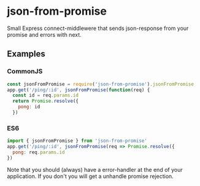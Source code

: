 json-from-promise
=====
Small Express connect-middlewere that sends json-response from your promise and  errors with next. 

## Examples

### CommonJS
```javascript
const jsonFromPromise = require('json-from-promise').jsonFromPromise
app.get('/ping/:id', jsonFromPromise(function(req) {
  const id = req.params.id
  return Promise.resolve({
    pong: id
  })  
```

### ES6
```javascript
import { jsonFromPromise } from 'json-from-promise'
app.get('/ping/:id', jsonFromPromise(req => Promise.resolve({
  pong: req.params.id
})  
```

Note that you should (always) have a error-handler at the end of your application. If you don't you will get a unhandle promise rejection.